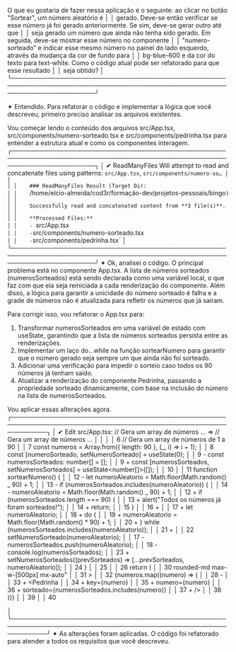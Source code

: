 O que eu gostaria de fazer nessa aplicação é o seguinte: ao clicar no botão "Sortear", um número aleatório é │
│ gerado. Deve-se então verificar se esse número já foi gerado anteriormente. Se sim, deve-se gerar outro até que │
│ seja gerado um número que ainda não tenha sido gerado. Em seguida, deve-se mostrar esse número no componente │
│ "numero-sorteado" e indicar esse mesmo número no painel do lado esquerdo, através da mudança da cor de fundo para │
│ bg-blue-600 e da cor do texto para text-white. Como o código atual pode ser refatorado para que esse resultado │
│ seja obtido? │
╰───────────────────────────────────────────────────────────────────────────────────────────────────────────────────────╯

✦ Entendido. Para refatorar o código e implementar a lógica que você descreveu, primeiro preciso analisar os arquivos
existentes.

Vou começar lendo o conteúdo dos arquivos src/App.tsx, src/components/numero-sorteado.tsx e
src/components/pedrinha.tsx para entender a estrutura atual e como os componentes interagem.
╭───────────────────────────────────────────────────────────────────────────────────────────────────────────────────────╮
│ ✔ ReadManyFiles Will attempt to read and concatenate files using patterns: `src/App.tsx`, `src/components/numero-so… │
 │                                                                                                                       │
 │    ### ReadManyFiles Result (Target Dir:                                                                              │
 │    `/home/elcio-almeida/cod3r/formação-dev/projetos-pessoais/bingo`)                                                  │
 │                                                                                                                       │
 │    Successfully read and concatenated content from **3 file(s)**.                                                     │
 │                                                                                                                       │
 │    **Processed Files:**                                                                                               │
 │    - `src/App.tsx`                                                                                                   │
 │    -`src/components/numero-sorteado.tsx`                                                                            │
 │    -`src/components/pedrinha.tsx` │
╰───────────────────────────────────────────────────────────────────────────────────────────────────────────────────────╯
✦ Ok, analisei o código. O principal problema está no componente App.tsx. A lista de números sorteados
(numerosSorteados) está sendo declarada como uma variável local, o que faz com que ela seja reiniciada a cada
renderização do componente. Além disso, a lógica para garantir a unicidade do número sorteado é falha e a grade de
números não é atualizada para refletir os números que já saíram.

Para corrigir isso, vou refatorar o App.tsx para:

1.  Transformar numerosSorteados em uma variável de estado com useState, garantindo que a lista de números sorteados
    persista entre as renderizações.
2.  Implementar um laço do...while na função sortearNumero para garantir que o número gerado seja sempre um que ainda
    não foi sorteado.
3.  Adicionar uma verificação para impedir o sorteio caso todos os 90 números já tenham saído.
4.  Atualizar a renderização do componente Pedrinha, passando a propriedade sorteado dinamicamente, com base na
    inclusão do número na lista de numerosSorteados.

Vou aplicar essas alterações agora.
╭────────────────────────────────────────────────────────────────────────────────────────────────────────────╮
│ ✔ Edit src/App.tsx: // Gera um array de números ... => // Gera um array de números ... │
│ │
│ 6 // Gera um array de números de 1 a 90 │
│ 7 const numeros = Array.from({ length: 90 }, (\_, i) => i + 1); │
│ 8 const [numeroSorteado, setNumeroSorteado] = useState(0); │
│ 9 - const numerosSorteados: number[] = []; │
│ 9 + const [numerosSorteados, setNumerosSorteados] = useState<number[]>([]); │
│ 10 │
│ 11 function sortearNumero() { │
│ 12 - let numeroAleatorio = Math.floor(Math.random() _ 90) + 1; │
│ 13 - if (numerosSorteados.includes(numeroAleatorio)) { │
│ 14 - numeroAleatorio = Math.floor(Math.random() _ 90) + 1; │
│ 12 + if (numerosSorteados.length === 90) { │
│ 13 + alert("Todos os números já foram sorteados!"); │
│ 14 + return; │
│ 15 } │
│ 16 + │
│ 17 + let numeroAleatorio; │
│ 18 + do { │
│ 19 + numeroAleatorio = Math.floor(Math.random() \* 90) + 1; │
│ 20 + } while (numerosSorteados.includes(numeroAleatorio)); │
│ 21 + │
│ 22 setNumeroSorteado(numeroAleatorio); │
│ 17 - numerosSorteados.push(numeroAleatorio); │
│ 18 - console.log(numerosSorteados); │
│ 23 + setNumerosSorteados((prevSorteados) => [...prevSorteados, numeroAleatorio]); │
│ 24 } │
│ 25 │
│ 26 return ( │
│ 30 rounded-md max-w-[500px] mx-auto" │
│ 31 > │
│ 32 {numeros.map((numero) => ( │
│ 28 - <Pedrinha numero={numero} sorteado={false} /> │
│ 33 + <Pedrinha │
│ 34 + key={numero} │
│ 35 + numero={numero} │
│ 36 + sorteado={numerosSorteados.includes(numero)} │
│ 37 + /> │
│ 38 ))} │
│ 39 </div> │
│ 40 <div className="flex flex-col mx-auto gap-8"> │
╰────────────────────────────────────────────────────────────────────────────────────────────────────────────╯
✦ As alterações foram aplicadas. O código foi refatorado para atender a todos os requisitos que você descreveu.
